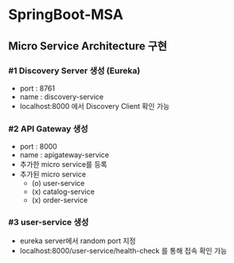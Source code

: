# SpringBoot-MSA

## Micro Service Architecture 구현

### #1 Discovery Server 생성 (Eureka)

- port : 8761
- name : discovery-service
- localhost:8000 에서 Discovery Client 확인 가능
  
### #2 API Gateway 생성

- port : 8000
- name : apigateway-service
- 추가한 micro service를 등록
- 추가된 micro service
    - (o) user-service 
    - (x) catalog-service
    - (x) order-service
 

### #3 user-service 생성

- eureka server에서 random port 지정
- localhost:8000/user-service/health-check 를 통해 접속 확인 가능

